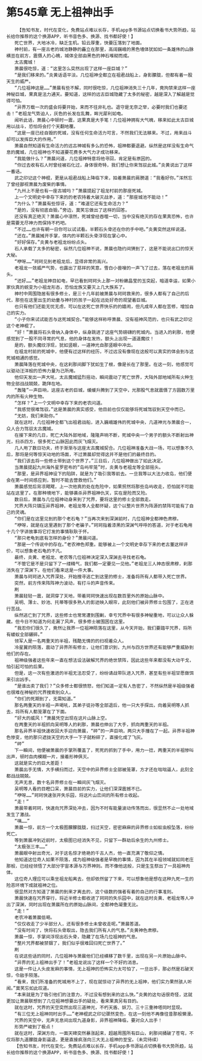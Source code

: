 # 第545章 无上祖神出手
        【告知书友，时代在变化，免费站点难以长存，手机app多书源站点切换看书大势所趋，站长给你推荐的这个换源APP，听书音色多、换源、找书都好使！】
       死亡世界，大地冰冷，缺乏生机。铅云厚重，快要压落到了地面。
       神村前，有一座古老的城池静静的矗立在那里，高阔巍峨的黑色墙体犹如如一条雄伟的山脉横亘在前方，震慑人的心魄，城体全部由黑色的神石堆砌而成。
       太古魔城！
       萧晨很吃惊，道：“这里怎么突然出现了这样一座巨城？”
       “是我们移来的。”炎黄话语平淡。几位祖神全都立在祖君战船上，身影朦胧，但都有着一股天生的威严。
       “几位祖神这是……”萧晨有些不解，同时很吃惊，几位祖神消失三十几年，竟拘禁来这样一座神秘巨城，果真是法力通天。要知道，这样的远古巨城隐藏了太多的秘密，越是深入了解越是觉得可怕。
       “异界万载一次的盛会将要开始，来而不往非礼也。退守是无奈之举，必要时我们也要还击！”老祖龙气势迫人，灰色的长发在乱舞，眸光犀利如电。
       闻听此话，萧晨心中顿时一震，这果真是大手笔！几位祖神拥有大气魄，移来如此太古巨城用以战斗，恐怕将会打个天翻地覆。
       “这是一座已经自毁的死城，没有任何生命活力可言，不然我们无法移来。不过，用来战斗却可以发挥巨大的作用。”
       萧晨自然知道有生命活力的远古神城有多么的恐怖，祖神都要退避。纵然是这样没有生命气息的魔城，几位祖神也不知道要花费多大气力才成功移来。
       “我能做什么？”萧晨问道，几位祖神特意将他寻回，肯定是有原因的。
       “你过去收有石人时曾经被石化过，身体很奇特，我们想让你来驾驭此城。”炎黄说出了这样一番话。
       武之印记这个神棍，更是从祖君战船上降临下来，拍着萧晨的肩膀道：“我看好你。”浑然忘了曾经鄙视萧晨为废柴的事情。
       “九州上不是也有一座古城吗？”萧晨提起了祖龙村前的那座死城。
       上一个文明史中幸存下来的的老农持着大破灭战矛，道：“那座城池不能动！”
       “为什么？”萧晨有些惊讶，道：“难道它还有生命活力？“
       “是的，没有彻底自毁。”旁边，莫笑忘做出了这样的回答。
       还没有真正绝灭？萧晨心中凛然，死城曾经吞噬一切，当中没有绝灭的存在果真恐怖，也许是需要无尽神力而保持不朽吧。
       “不过……也许有朝一日你可以试试看。半颗石头骨还在你的手中吧。”炎黄突然这样说道。
       “还在。”萧晨摊开手掌，体内的半颗石头骨浮现在掌心中。
       “好好保存。”炎黄与老祖龙纷纷点头。
       石人承载了太多的秘密，纵然几位祖神不说，萧晨也隐约间猜到了，这是不能说出口的惊天大秘。
       “咿呀……”珂珂见到老祖龙后，显得非常的高兴。
       老祖龙一敛威严气势，也露出了慈祥的笑意。雪白小兽嗖的一声飞了过去，落在老祖龙的肩头。
       “还好……”老祖龙神目如电，早已看到珂珂头上那一对粉嫩晶莹的玉突起，暗道幸运，如果小家伙真的蜕变为小祖龙形态，恐怕龙族又要灭上几大族系了。
       神村中周围隐居有很多修士，是三十几年前被萧晨与珂珂救来的，很多人都有了自己的后代，那些在这里出生的幼童与神村的孩子一起在远处好奇的观望着巨城。
       也只有他们还能无忧无虑，可以在这死亡世界快乐的的嬉闹，但凡成年人都在苦修，增加自己的实力。
       “小子你来试试能否与这死城契合。”能够这样称呼萧晨、没有祖神风范的，也只有武之印记这个老神棍了。
       “好！”萧晨将石头骨纳入身体中，纵身跳进了这座气势磅礴的死城内。当进入的刹那，他便感觉到了一股不同寻常的气息，他的身体在发热，额头上出现一道道魔纹！
       是的，额头魔纹浮现，犹如竖眼，一道神光自那竖眼中冲出。
       在祖龙村前的死城中，他便有过这样的经历，不过远没有像现在这般可以真实的体会到与这死城相通的感觉。
       萧晨降落在死城中央，在这刹那间脚下犹如生了根，像是长在了那里。在这一刻，他感觉可以驱动汪洋般的恐怖力量为己所用。
       他仰天发出一声大吼，太古魔城猛烈摇动，瞬间震动了死亡世界，大陆外部地域所有火种生物全部战战兢兢，跪拜在地。
       “轰隆”一声巨响，这座古老的巨城，缓缓升腾到了天空中，光那股气息就震慑了方圆数万里内的所有火种生物。
       “怎样？”上一个文明中幸存下来的老农问道。
       “我感觉很难驾驭。”这是萧晨的真实感受，他目前也仅仅能够将死城驾驭到天空中而已。
       “无妨，我们来助你。”
       就在这时，几位祖神全都飞出祖君战船，进入巍峨雄伟的死城中央，几道神光与萧晨合一，众人合力驾驭太古魔城。
       在接下来的几日，死亡大陆外部地域，隆隆声响不断，死城中央一个男子的额头不断射出神光，扫杀四方，很多死亡山脉因此而灰飞烟灭。
       几人用了数日功夫，终于渐渐与这座太古魔城契合。几位祖神准备大战一场，可以想象不久后，那将是何等惊天动地的场面，不过萧晨却觉得这并不是他们的最终目的。
       “我们该去将一些修士带到这个世界了。”三日后，几位祖神做出了如此决定。
       当萧晨提起九州海外星罗密布的“岛屿牢笼”时，炎黄与老祖龙等全部摇头。
       “那里，是异界祖神设下的陷阱，就是为了吸引我等前去。一旦我等以大法力收岛，他们便会在第一时间感应到，暂时不能去营救他们。”
       萧晨感觉后背凉飕飕，上一次他真的处在危险中，如果贸然将那些岛屿收走，恐怕就不可能站在这里了。在那种境地下，能够袭杀异界祖神仇天，实在是险而又险。
       数日后，萧晨与几位祖神动身来到了咒界，要将这里的修士全部救走。
       咒界大阵只镇压异界祖神，老祖龙等人全都怀疑，这个以整片世界为阵源的禁阵可能有了自己的灵魂。
       “你们是在这里见到的那个老石龟？”当再次来到深渊前时，几位祖神全都神色肃穆。
       “咿呀，就是在这里遇到了那个老骗子。”珂珂指着漆黑的深渊气呼呼的答道，对于老石龟用十几个字讲故事将它打发的事情耿耿于怀。
       “那只老龟到底有怎样的身份？”萧晨问道。
       “那是一个传说中的存在。”老农神色郑重。能够被上一个文明史幸存下来的老古董这样评价，可以想象老石龟的不凡。
       最终，炎黄、老祖龙、老农等几位祖神决定深入深渊去寻找老石龟。
       “不管它是不是只留下了一缕精气，我们都一定要见一见他。”老祖龙三人神态很肃穆，刹那消失在了深渊下。在他们看来这是一件大事。
       萧晨与珂珂进入咒界深处，开始搜寻逃亡到这里的修士，准备将所有人都带入死亡世界。
       突然，前方传来阵阵神力波动，有打斗的声音传来。
       刷
       萧晨轻轻一震，就洞穿了天地，带着珂珂快速出现在数百里外的原始山脉中。
       吴明、薄士、妙池、托蒂等很多熟人的影迹映入眼帘，此刻他们被异界修士包围了，正在进行苦战。
       纵然逃亡到了咒界，这些修士也常常遭到围剿，幸亏咒界中有很多神秘重地，可以让众人躲藏。但今日不知道为何走漏了风声，很多修士被围困在这里。
       “我忍你们很久了，竟然让我界一位祖神陨落在这里，从今天开始，我们要踏平咒界，将所有蝼蚁全部碾碎。”
       领军人是一名两重天的半祖，残酷无情的的扫视着众人。
       冷星翼的陨落，震动了异界所有修士，让他们意识到，九州与四方世界还有能够严重威胁到他们的存在。
       祖神级强者这些年来一直在想法设法破解咒界的绝世禁阵，因此这些年来都没有大动干戈，怕引起可怕的后果。
       但是，这一次有些激进的半祖无法忍受了，纷纷请战带队进入咒界，甚至有些半祖甘愿做饵来引出凶手。
       “是谁出卖了我们？”众多修士都很愤怒，他们知道一定有人告密了，不然纵然是半祖级强者也很难在神秘的咒界搜索到众人。
       “你们的死期到了，无需知道。”
       那名两重天的半祖一声喝吼，其弟子徒孙等全部退后，他一只大手探出，向着吴明等人抓去，将所有人都笼罩在了下面。
       “好大的威风！”萧晨凭空出现在这片山脉上空。
       在两重天的半祖抓向吴明等人的刹那，萧晨也伸出了大手，抓向两重天的半祖。
       那名异界半祖快速收回大手迎向萧晨，“砰”的一声巨响，两只大手撞在了一起。异界半祖神色惨变，他的那只遮拢天空的大手一下子就粉碎了，直接化成了飞灰。
       “砰”
       下一瞬间，他便被萧晨的手掌所覆盖了，死死的抓到了手中，用力一捻，两重天的半祖惨叫出声，顿时血肉模糊一片，接着形神俱灭。
       这就是实力的巨大差距！
       萧晨出手无情，大手横扫而过，天空中的异界修士全部被笼罩，方才还在咄咄逼人，此刻全都战战兢兢。
       无声无息，数十名异界修士在一瞬间灰飞烟灭。
       吴明等人看的目瞪口呆，萧晨目前的实力，让他们深深震撼不已。
       “咿呀……”珂珂快速张开失乐园，将这片山峦间的所有修士收起。
       “走！”
       萧晨带着珂珂，快速向咒界深处冲去，因为不时有能量波动传荡而出，很显然不止一处地域发生了激战。
       “咦……”
       萧晨一惊，前方一个太极图朦朦胧胧，扫过天空，密密麻麻的异界修士如蚁虫般坠落，纷纷死亡。
       等到萧晨冲到近前时，太极图已经消失不见，只留下一群劫后余生的九州修士。
       “太极张三丰……”
       萧晨眼中射出奇光，对于这名惊才绝艳的千古人杰，他一直充满了敬仰之情。
       他知道这位奇人如果不陨落，成为祖神级强者是早晚的事情，因为其在半祖领域就如同老庄那般，已经经领悟了大部分宇宙本源与万界神则。而不像他这般，只是生生祭出了一具祖神肉体。
       这位奇人理应可以乘坐祖龙船离去，但却依然留了下来，可以想象他是想在这种九死一生的险恶环境下成就祖神之位。
       很显然对方知道了萧晨的到来才离去的，这个级数的强者有着的自己的行事准则。
       萧晨快速在咒界穿行，将近半修士都收进了珂珂的失乐园中，就在这时炎黄、老祖龙等人冲出了深渊，同时出现在萧晨所在的原始山脉间，全都神色凝重无比。
       “走！”
       老农冲着萧晨低喝。
       “仅仅收走了少半部分人，还有很多修士未曾收走呢。”萧晨答道。
       “没有时间了，快将石头骨取出，隐去我们所有人的气息。”炎黄神色肃穆。
       萧晨一惊，手掌间浮现出石头骨，隐藏了在场几位祖神的气息。
       “整片咒界都被禁锢了，我们似乎很难回归死亡世界了。”
       刷
       在说这些话的同时，几位祖神与萧晨他们已经横移了数千里，出现在另一片原始山脉中。
       “异界的无上祖神出手了！”老祖龙说出了这样一个不好的消息。
       这是一件让人头皮发麻的事情，无上祖神的恐怖实力太可怕了，一旦出手，那必然是石破天惊，令敌手陨落。
       “看来，我们所准备的死城用不上了，现在就惊动了异界的无上祖神，他们实力果然骇人听闻。”莫笑忘如此叹道。
       “本来就是为了吸引他们的注意力，不过没有想到来的这么快。”炎黄的这句话很奇怪，这就更加让萧晨联想到了几位祖神想要出手的疑处，看来果真另有目的。
       就在这时，咒界的天空突然出现三道神光，不朽天盾、妖刀、三十三重神塔同时显现。
       “有三位无上祖神同时出手……”老神棍武之印记骤然变色，在这一刻他不再像往昔那般懒漫。
       咒界的天空中，无声无息间出现九道身影，异界祖神降临，要对众人出手！
       形势严峻到了极点！
       就在这时，深渊方向，一面天碑突然暴涨起来，超越周围所有巨山，刹那间捅破了苍穹，不仅将那九道朦胧身影逼退，更是直接疯涨向三大无上祖神的至宝。（未完待续）
       【告知书友，时代在变化，免费站点难以长存，手机app多书源站点切换看书大势所趋，站长给你推荐的这个换源APP，听书音色多、换源、找书都好使！】